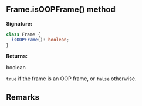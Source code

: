 ## Frame.isOOPFrame() method

**Signature:**

```typescript
class Frame {
  isOOPFrame(): boolean;
}
```

**Returns:**

boolean

`true` if the frame is an OOP frame, or `false` otherwise.

## Remarks
